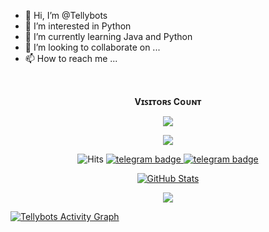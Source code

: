 - 👋 Hi, I’m @Tellybots
- 👀 I’m interested in Python
- 🌱 I’m currently learning Java and Python
- 💞️ I’m looking to collaborate on ...
- 📫 How to reach me ...

<!---
Tellybots/Tellybots is a ✨ special ✨ repository because its `README.md` (this file) appears on your GitHub profile.
You can click the Preview link to take a look at your changes.
--->
<br><p align="center"><b>Vɪꜱɪᴛᴏʀꜱ Cᴏᴜɴᴛ</b></p>  
<p align="center"><img align="center" src="https://profile-counter.glitch.me/{NaysaBots}/count.svg" /></p> 

<div align="center">

![ ](https://github-readme-stats.vercel.app/api/top-langs/?username=Tellybots&theme=github_dark&layout=compact&hide_border=true)  

</div>

<p align="center">
    <img src="https://hits.seeyoufarm.com/api/count/incr/badge.svg?url=https://github.com/Tellybots/&title=Hits" alt="Hits"/>
    <a href="https://telegram.dog/NaysaBots"><img src="https://img.shields.io/badge/NaysaBots-30302f?style=flat&logo=telegram" alt="telegram badge"/>
    <a href="https://telegram.dog/Tellybots"><img src="https://img.shields.io/badge/Tellybots-30302f?style=flat&logo=telegram" alt="telegram badge"/>
</p>

<div align="center">

![GitHub Stats](https://github-readme-stats.vercel.app/api?username=Tellybots&show=prs&count_private=true&custom_title=GitHub+Stats&show_icons=true&include_all_commits=true&theme=github_dark&hide_border=true)  
 
</div>

<p align="center">
  <a href="https://github.com/Tellybots">
    <img src="https://github-readme-streak-stats.herokuapp.com/?user=Tellybots#version3"/>
  </a>
</p>
<a href="https://github.com/Tellybots"><img alt="Tellybots Activity Graph" src="https://activity-graph.herokuapp.com/graph?username=Tellybots&bg_color=1F222E&color=F8D866&line=F85D7F&point=FFFFFF&hide_border=true" /></a>

